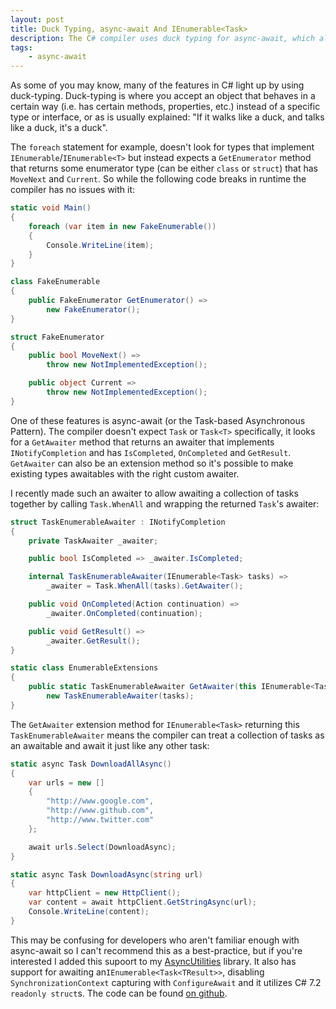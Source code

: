 ```yaml
---
layout: post
title: Duck Typing, async-await And IEnumerable<Task>
description: The C# compiler uses duck typing for async-await, which allows us to inject support for awaiting collections of tasks.
tags:
    - async-await
---
```


As some of you may know, many of the features in C# light up by using duck-typing. Duck-typing is where you accept an object that behaves in a certain way (i.e. has certain methods, properties, etc.) instead of a specific type or interface, or as is usually explained: "If it walks like a duck, and talks like a duck, it's a duck".
<!--more-->

The `foreach` statement for example, doesn't look for types that implement `IEnumerable`/`IEnumerable<T>` but instead expects a `GetEnumerator` method that returns some enumerator type (can be either `class` or `struct`) that has `MoveNext` and `Current`. So while the following code breaks in runtime the compiler has no issues with it:

```csharp
static void Main()
{
    foreach (var item in new FakeEnumerable())
    {
        Console.WriteLine(item);
    }
}

class FakeEnumerable
{
    public FakeEnumerator GetEnumerator() =>
        new FakeEnumerator();
}

struct FakeEnumerator
{
    public bool MoveNext() =>
        throw new NotImplementedException();

    public object Current =>
        throw new NotImplementedException();
}
```

One of these features is async-await (or the Task-based Asynchronous Pattern). The compiler doesn't expect `Task` or `Task<T>` specifically, it looks for a `GetAwaiter` method that returns an awaiter that implements `INotifyCompletion` and has `IsCompleted`, `OnCompleted` and `GetResult`. `GetAwaiter` can also be an extension method so it's possible to make existing types awaitables with the right custom awaiter.

I recently made such an awaiter to allow awaiting a collection of tasks together by calling `Task.WhenAll` and wrapping the returned `Task`'s awaiter:

```csharp
struct TaskEnumerableAwaiter : INotifyCompletion
{
    private TaskAwaiter _awaiter;

    public bool IsCompleted => _awaiter.IsCompleted;

    internal TaskEnumerableAwaiter(IEnumerable<Task> tasks) =>
        _awaiter = Task.WhenAll(tasks).GetAwaiter();

    public void OnCompleted(Action continuation) =>
        _awaiter.OnCompleted(continuation);

    public void GetResult() =>
        _awaiter.GetResult();
}

static class EnumerableExtensions
{
    public static TaskEnumerableAwaiter GetAwaiter(this IEnumerable<Task> tasks) =>
        new TaskEnumerableAwaiter(tasks);
}
```

The `GetAwaiter` extension method for `IEnumerable<Task>` returning this `TaskEnumerableAwaiter` means the compiler can treat a collection of tasks as an awaitable and await it just like any other task:

```csharp
static async Task DownloadAllAsync()
{
    var urls = new []
    {
        "http://www.google.com",
        "http://www.github.com",
        "http://www.twitter.com"
    };

    await urls.Select(DownloadAsync);
}

static async Task DownloadAsync(string url)
{
    var httpClient = new HttpClient();
    var content = await httpClient.GetStringAsync(url);
    Console.WriteLine(content);
}
```

This may be confusing for developers who aren't familiar enough with async-await so I can't recommend this as a best-practice, but if you're interested I added this supoort to my [AsyncUtilities](https://www.nuget.org/packages/AsyncUtilities/) library. It also has support for awaiting an`IEnumerable<Task<TResult>>`, disabling `SynchronizationContext` capturing with `ConfigureAwait` and it utilizes C# 7.2 `readonly struct`s. The code can be found [on github](https://github.com/i3arnon/AsyncUtilities/tree/master/src/AsyncUtilities/TaskEnumerableAwaiter).